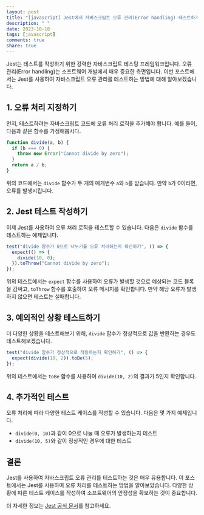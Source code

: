 ```yaml
---
layout: post
title: "[javascript] Jest에서 자바스크립트 오류 관리(Error handling) 테스트하기"
description: " "
date: 2023-10-18
tags: [javascript]
comments: true
share: true
---
```


Jest는 테스트를 작성하기 위한 강력한 자바스크립트 테스팅 프레임워크입니다. 오류 관리(Error handling)는 소프트웨어 개발에서 매우 중요한 측면입니다. 이번 포스트에서는 Jest를 사용하여 자바스크립트 오류 관리를 테스트하는 방법에 대해 알아보겠습니다.

## 1. 오류 처리 지정하기

먼저, 테스트하려는 자바스크립트 코드에 오류 처리 로직을 추가해야 합니다. 예를 들어, 다음과 같은 함수를 가정해봅시다.

```javascript
function divide(a, b) {
  if (b === 0) {
    throw new Error("Cannot divide by zero");
  }
  return a / b;
}
```

위의 코드에서는 `divide` 함수가 두 개의 매개변수 `a`와 `b`를 받습니다. 만약 `b`가 0이라면, 오류를 발생시킵니다.

## 2. Jest 테스트 작성하기

이제 Jest를 사용하여 오류 처리 로직을 테스트할 수 있습니다. 다음은 `divide` 함수를 테스트하는 예제입니다.

```javascript
test("divide 함수가 0으로 나누기를 오류 처리하는지 확인하기", () => {
  expect(() => {
    divide(10, 0);
  }).toThrow("Cannot divide by zero");
});
```

위의 테스트에서는 `expect` 함수를 사용하여 오류가 발생할 것으로 예상되는 코드 블록을 감싸고, `toThrow` 함수를 호출하여 오류 메시지를 확인합니다. 만약 해당 오류가 발생하지 않으면 테스트는 실패합니다.

## 3. 예외적인 상황 테스트하기

더 다양한 상황을 테스트해보기 위해, `divide` 함수가 정상적으로 값을 반환하는 경우도 테스트해보겠습니다.

```javascript
test("divide 함수가 정상적으로 작동하는지 확인하기", () => {
  expect(divide(10, 2)).toBe(5);
});
```

위의 테스트에서는 `toBe` 함수를 사용하여 `divide(10, 2)`의 결과가 5인지 확인합니다.

## 4. 추가적인 테스트

오류 처리에 따라 다양한 테스트 케이스를 작성할 수 있습니다. 다음은 몇 가지 예제입니다.

- `divide(0, 10)`과 같이 0으로 나눌 때 오류가 발생하는지 테스트
- `divide(10, 5)`와 같이 정상적인 경우에 대한 테스트

## 결론

Jest를 사용하여 자바스크립트 오류 관리를 테스트하는 것은 매우 유용합니다. 이 포스트에서는 Jest를 사용하여 오류 처리를 테스트하는 방법을 알아보았습니다. 다양한 상황에 따른 테스트 케이스를 작성하여 소프트웨어의 안정성을 확보하는 것이 중요합니다.

더 자세한 정보는 [Jest 공식 문서](https://jestjs.io/docs/en/expect#tothrowerror)를 참고하세요.